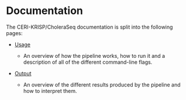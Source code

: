 # Documentation

The CERI-KRISP/CholeraSeq documentation is split into the following pages:

- [Usage](usage.md)
  - An overview of how the pipeline works, how to run it and a description of all of the different command-line flags.

- [Output](output.md)
  - An overview of the different results produced by the pipeline and how to interpret them.
